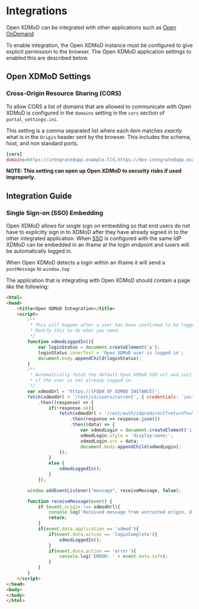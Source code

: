 # Integrations

Open XDMoD can be integrated with other applications such as [Open OnDemand](https://openondemand.org/)

To enable integration, the Open XDMoD instance must be configured to give explicit permission to the browser.
The Open XDMoD application settings to enabled this are described below.

## Open XDMoD Settings

### Cross-Origin Resource Sharing (CORS)
To allow CORS  a list of domains that are allowed to communicate with Open XDMoD is configured in
the `domains` setting in the `cors` section of `portal_settings.ini`.

This setting is a comma separated list where each item matches *exactly* what is in the `Origin` header sent by the browser.
This includes the schema, host, and non standard ports.

```ini
[cors]
domains=https://integratedapp.example.tld,https://dev-integratedapp.example.tld:8080
```

**NOTE: This setting can open up Open XDMoD to security risks if used improperly.**

## Integration Guide

### Single Sign-on (SSO) Embedding
Open XDMoD allows for single sign on embedding so that end users do not have to explicitly sign
in to XDMoD after they have already signed in to the other integrated application.
When [SSO](simpleSAMLphp.html) is configured with the same IdP XDMoD can be embedded in an
iframe at the login endpoint and iusers will be automatically logged in.

When Open XDMoD detects a login within an iframe it will send a `postMessage` to `window.top`

The application that is integrating with Open XDMoD should contain a page *like* the following:

```html
<html>
<head>
    <title>Open XDMoD Integration</title>
    <script>
        /**
         * This will happen after a user has been confirmed to be logged in to Open XDMoD.
         * Modify this to do what you need.
         */
        function xdmodLoggedIn(){
            var loginStatus = document.createElement('p');
            loginStatus.innerText = 'Open XDMoD user is logged in';
            document.body.appendChild(loginStatus);
        }
        /**
         * Automatically fetch the default Open XDMoD SSO url and initialize the login
         * if the user is not already logged in.
         */
        var xdmodUrl = 'https://{FQDN OF XDMOD INSTANCE}';
        fetch(xdmodUrl + '/rest/v1/users/current', { credentials: 'include' })
            .then((response) => {
                if(!response.ok){
                    fetch(xdmodUrl + '/rest/auth/idpredirect?returnTo=%2Fgui%2Fgeneral%2Flogin.php')
                        .then(response => response.json())
                        .then((data) => {
                            var xdmodLogin = document.createElement('iframe');
                            xdmodLogin.style = 'display:none;';
                            xdmodLogin.src = data;
                            document.body.appendChild(xdmodLogin);
                    });
                }
                else {
                    xdmodLoggedIn();
                }
            });

        window.addEventListener("message", receiveMessage, false);

        function receiveMessage(event) {
            if (event.origin !== xdmodUrl){
                console.log('Received message from untrusted origin, discarding');
                return;
            }
            if(event.data.application == 'xdmod'){
                if(event.data.action == 'loginComplete'){
                    xdmodLoggedIn();
                }
                if(event.data.action == 'error'){
                    console.log('ERROR: ' + event.data.info);
                }
            }
        }
    </script>
</head>
<body>
</body>
</html>
```
